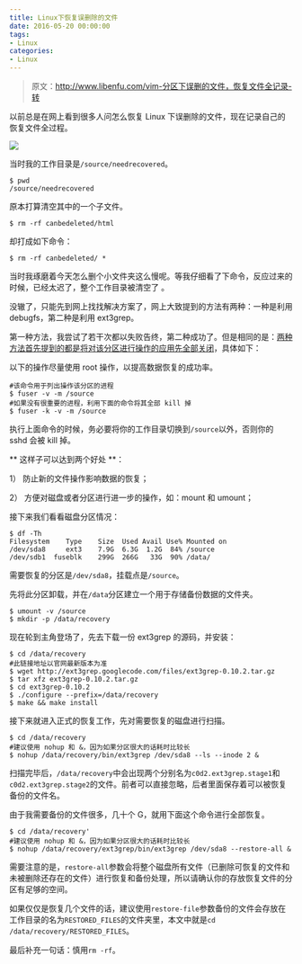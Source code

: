 ```yaml
---
title: Linux下恢复误删除的文件
date: 2016-05-20 00:00:00
tags:
- Linux
categories:
- Linux
---
```


> 原文：http://www.libenfu.com/vim-分区下误删的文件，恢复文件全记录-转

以前总是在网上看到很多人问怎么恢复 Linux 下误删除的文件，现在记录自己的恢复文件全过程。

![](https://img5.fanhaobai.com/2016/05/recover-file/Vv0jLUo_qMOT_N5y4Ha4KhBA.jpg)<!--more-->

当时我的工作目录是`/source/needrecovered`。

```Shell
$ pwd
/source/needrecovered
```

原本打算清空其中的一个子文件。

```Shell
$ rm -rf canbedeleted/html
```

却打成如下命令：

```Shell
$ rm -rf canbedeleted/ *
```

当时我琢磨着今天怎么删个小文件夹这么慢呢。等我仔细看了下命令，反应过来的时候，已经太迟了，整个工作目录被清空了 。

没辙了，只能先到网上找找解决方案了，网上大致提到的方法有两种：一种是利用 debugfs，第二种是利用 ext3grep。

第一种方法，我尝试了若干次都以失败告终，第二种成功了。但是相同的是：[两种方法首先提到的都是将对该分区进行操作的应用先全部关闭](#)，具体如下：

以下的操作尽量使用 root 操作，以提高数据恢复的成功率。

```Shell
#该命令用于列出操作该分区的进程
$ fuser -v -m /source
#如果没有很重要的进程，利用下面的命令将其全部 kill 掉
$ fuser -k -v -m /source
```

执行上面命令的时候，务必要将你的工作目录切换到`/source`以外，否则你的 sshd 会被 kill 掉。

** 这样子可以达到两个好处 **：

1） 防止新的文件操作影响数据的恢复；

2） 方便对磁盘或者分区进行进一步的操作，如：mount 和 umount；


接下来我们看看磁盘分区情况：

```Shell
$ df -Th
Filesystem    Type    Size  Used Avail Use% Mounted on
/dev/sda8     ext3    7.9G  6.3G  1.2G  84% /source
/dev/sdb1  fuseblk    299G  266G   33G  90% /data/
```

需要恢复的分区是`/dev/sda8`，挂载点是`/source`。

先将此分区卸载，并在`/data`分区建立一个用于存储备份数据的文件夹。

```Shell
$ umount -v /source
$ mkdir -p /data/recovery
```

现在轮到主角登场了，先去下载一份 ext3grep 的源码，并安装：

```Shell
$ cd /data/recovery
#此链接地址以官网最新版本为准
$ wget http://ext3grep.googlecode.com/files/ext3grep-0.10.2.tar.gz
$ tar xfz ext3grep-0.10.2.tar.gz
$ cd ext3grep-0.10.2
$ ./configure --prefix=/data/recovery
$ make && make install
```

接下来就进入正式的恢复工作，先对需要恢复的磁盘进行扫描。

```Shell
$ cd /data/recovery
#建议使用 nohup 和 &，因为如果分区很大的话耗时比较长
$ nohup /data/recovery/bin/ext3grep /dev/sda8 --ls --inode 2 &
```

扫描完毕后，`/data/recovery`中会出现两个分别名为`c0d2.ext3grep.stage1`和`c0d2.ext3grep.stage2`的文件。前者可以直接忽略，后者里面保存着可以被恢复备份的文件名。

由于我需要备份的文件很多，几十个 G，就用下面这个命令进行全部恢复。

```Shell
$ cd /data/recovery'
#建议使用 nohup 和 &，因为如果分区很大的话耗时比较长
$ nohup /data/recovery/ext3grep/bin/ext3grep /dev/sda8 --restore-all &
```

需要注意的是，`restore-all`参数会将整个磁盘所有文件（已删除可恢复的文件和未被删除还存在的文件）进行恢复和备份处理，所以请确认你的存放恢复文件的分区有足够的空间。

如果仅仅是恢复几个文件的话，建议使用`restore-file`参数备份的文件会存放在工作目录的名为`RESTORED_FILES`的文件夹里，本文中就是`cd /data/recovery/RESTORED_FILES`。

最后补充一句话：慎用`rm -rf`。
